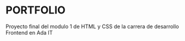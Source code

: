 <h1>PORTFOLIO</h1>

Proyecto final del modulo 1 de HTML y CSS de la carrera de desarrollo Frontend en Ada IT

